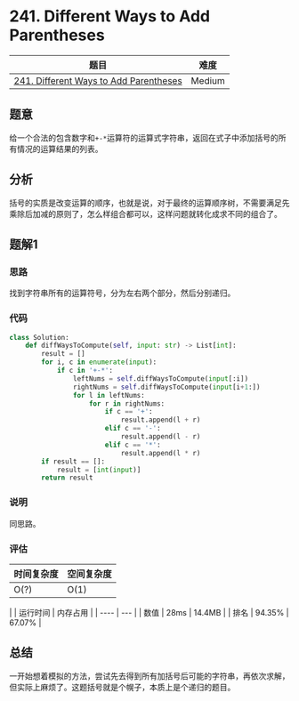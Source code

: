 # 241. Different Ways to Add Parentheses

| 题目 | 难度 |
| ---- | ---- |
| [241. Different Ways to Add Parentheses](https://leetcode.com/problems/different-ways-to-add-parentheses/) | Medium |

## 题意

给一个合法的包含数字和`+-*`运算符的运算式字符串，返回在式子中添加括号的所有情况的运算结果的列表。

## 分析

括号的实质是改变运算的顺序，也就是说，对于最终的运算顺序树，不需要满足先乘除后加减的原则了，怎么样组合都可以，这样问题就转化成求不同的组合了。

## 题解1

### 思路

找到字符串所有的运算符号，分为左右两个部分，然后分别递归。

### 代码

```python
class Solution:
    def diffWaysToCompute(self, input: str) -> List[int]:
        result = []
        for i, c in enumerate(input):
            if c in '+-*':
                leftNums = self.diffWaysToCompute(input[:i])
                rightNums = self.diffWaysToCompute(input[i+1:])
                for l in leftNums:
                    for r in rightNums:
                        if c == '+':
                            result.append(l + r)
                        elif c == '-':
                            result.append(l - r)
                        elif c == '*':
                            result.append(l * r)
        if result == []:
            result = [int(input)]
        return result
```

### 说明

同思路。

### 评估

| 时间复杂度 | 空间复杂度 |
| ---- | ---- |
| O(?) | O(1) |

| | 运行时间 | 内存占用 |
| ---- | --- |
| 数值 | 28ms | 14.4MB |
| 排名 | 94.35% | 67.07% |

## 总结

一开始想着模拟的方法，尝试先去得到所有加括号后可能的字符串，再依次求解，但实际上麻烦了。这题括号就是个幌子，本质上是个递归的题目。
